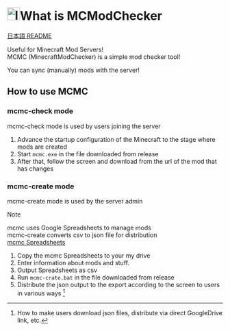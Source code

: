 # <img src="./mcmc.png" alt="logo" width="30">What is MCModChecker

[日本語 README](../../README.md)

Useful for Minecraft Mod Servers!  
MCMC (MinecraftModChecker) is a simple mod checker tool!  

You can sync (manually) mods with the server!

## How to use MCMC

### mcmc-check mode

mcmc-check mode is used by users joining the server

1. Advance the startup configuration of the Minecraft to the stage where mods are created
2. Start `mcmc.exe` in the file downloaded from release
3. After that, follow the screen and download from the url of the mod that has changes

### mcmc-create mode

mcmc-create mode is used by the server admin
> [!NOTE]
> mcmc uses Google Spreadsheets to manage mods  
> mcmc-create converts csv to json file for distribution  
> [mcmc Spreadsheets](https://docs.google.com/spreadsheets/d/1jK2O4XPjrdKb25UuNCZyihj8ZRA9owwC2hdli1RpFoc/edit?usp=sharing)

1. Copy the mcmc Spreadsheets to your my drive
2. Enter information about mods and stuff.
3. Output Spreadsheets as csv
4. Run `mcmc-crate.bat` in the file downloaded from release
5. Distribute the json output to the export according to the screen to users in various ways [^1]

[^1]: How to make users download json files, distribute via direct GoogleDrive link, etc.
